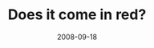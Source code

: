 ---
layout: base.njk
title : 'Does it come in red?' 
view_title : 'Does it come in red?' 
year : '2008' 
date : '2008-09-18' 
img_file : '/drawing/doesitcomeinred.jpg' 
html_file : 'doesitcomeinred' 
next_html : 'memoirsofabanana.html' 
year_order : '418' 
permalink : "title/{{html_file}}.html"
---